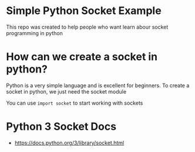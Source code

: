 # Simple Python Socket Example

This repo was created to help people who want learn abour socket programming in python

# How can we create a socket in python?
Python is a very simple language and is excellent for beginners.
To create a socket in python, we just need the socket module

You can use `import socket` to start working with sockets

# Python 3 Socket Docs
 - https://docs.python.org/3/library/socket.html
